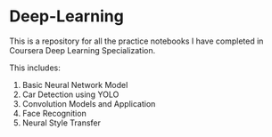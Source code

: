 # Deep-Learning
This is a repository for all the practice notebooks I have completed in Coursera Deep Learning Specialization. <br>

This includes:
1) Basic Neural Network Model
2) Car Detection using YOLO
3) Convolution Models and Application
4) Face Recognition
5) Neural Style Transfer
